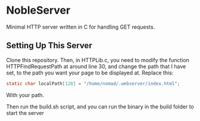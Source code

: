# NobleServer
Minimal HTTP server written in C for handling GET requests.

## Setting Up This Server
Clone this repository.
Then, in HTTPLib.c, you need to modify the function HTTPFindRequestPath at around line 30, and change the path that I have set, to the path you want your page to be displayed at.
Replace this:
```c
static char localPath[128] = "/home/nomad/.webserver/index.html";
```
With your path.

Then run the build.sh script, and you can run the binary in the build folder to start the server

